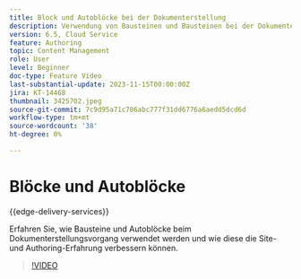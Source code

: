 ```yaml
---
title: Block und Autoblöcke bei der Dokumenterstellung
description: Verwendung von Bausteinen und Bausteinen bei der Dokumenterstellung
version: 6.5, Cloud Service
feature: Authoring
topic: Content Management
role: User
level: Beginner
doc-type: Feature Video
last-substantial-update: 2023-11-15T00:00:00Z
jira: KT-14468
thumbnail: 3425702.jpeg
source-git-commit: 7c9d95a71c786abc777f31dd6776a6aedd5dcd6d
workflow-type: tm+mt
source-wordcount: '38'
ht-degree: 0%

---
```



# Blöcke und Autoblöcke

{{edge-delivery-services}}

Erfahren Sie, wie Bausteine und Autoblöcke beim Dokumenterstellungsvorgang verwendet werden und wie diese die Site- und Authoring-Erfahrung verbessern können.

>[!VIDEO](https://video.tv.adobe.com/v/3425703/?learn=on)
